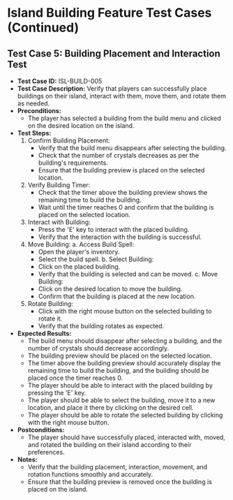 # Island Building Feature Test Cases (Continued)

## Test Case 5: Building Placement and Interaction Test

- **Test Case ID:** ISL-BUILD-005
- **Test Case Description:** Verify that players can successfully place buildings on their island, interact with them, move them, and rotate them as needed.
- **Preconditions:** 
  - The player has selected a building from the build menu and clicked on the desired location on the island.
- **Test Steps:** 
  1. Confirm Building Placement:
     - Verify that the build menu disappears after selecting the building.
     - Check that the number of crystals decreases as per the building's requirements.
     - Ensure that the building preview is placed on the selected location.
  2. Verify Building Timer:
     - Check that the timer above the building preview shows the remaining time to build the building.
     - Wait until the timer reaches 0 and confirm that the building is placed on the selected location.
  3. Interact with Building:
     - Press the 'E' key to interact with the placed building.
     - Verify that the interaction with the building is successful.
  4. Move Building:
     a. Access Build Spell:
        - Open the player's inventory.
        - Select the build spell.
     b. Select Building:
        - Click on the placed building.
        - Verify that the building is selected and can be moved.
     c. Move Building:
        - Click on the desired location to move the building.
        - Confirm that the building is placed at the new location.
  5. Rotate Building:
     - Click with the right mouse button on the selected building to rotate it.
     - Verify that the building rotates as expected.
- **Expected Results:** 
  - The build menu should disappear after selecting a building, and the number of crystals should decrease accordingly.
  - The building preview should be placed on the selected location.
  - The timer above the building preview should accurately display the remaining time to build the building, and the building should be placed once the timer reaches 0.
  - The player should be able to interact with the placed building by pressing the 'E' key.
  - The player should be able to select the building, move it to a new location, and place it there by clicking on the desired cell.
  - The player should be able to rotate the selected building by clicking with the right mouse button.
- **Postconditions:** 
  - The player should have successfully placed, interacted with, moved, and rotated the building on their island according to their preferences.
- **Notes:** 
  - Verify that the building placement, interaction, movement, and rotation functions smoothly and accurately.
  - Ensure that the building preview is removed once the building is placed on the island.
